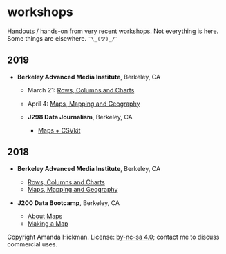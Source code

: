 workshops
=========

Handouts / hands-on from very recent workshops. Not everything is here. Some things are elsewhere. `¯\_(ツ)_/¯`


## 2019

+ **Berkeley Advanced Media Institute**, Berkeley, CA
  + March 21: [Rows, Columns and Charts](2019/advanced_media_institute/charts.html)
  + April 4: [Maps, Mapping and Geography](2019/advanced_media_institute/maps.html) 

  + **J298 Data Journalism**, Berkeley, CA
    + [Maps + CSVkit](2019/j298)


## 2018

+ **Berkeley Advanced Media Institute**, Berkeley, CA
  + [Rows, Columns and Charts](2018/advanced_media_institute/charts.html)
  + [Maps, Mapping and Geography](2018/advanced_media_institute/maps.html)

+ **J200 Data Bootcamp**, Berkeley, CA
  + [About Maps](2018/j200/maps.html)
  + [Making a Map](2018/j200/maps_handson.html)

Copyright Amanda Hickman. License: [by-nc-sa 4.0](http://creativecommons.org/licenses/by-nc-sa/4.0/); contact me to discuss commercial uses.
